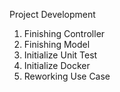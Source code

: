 Project Development

1. Finishing Controller
2. Finishing Model
3. Initialize Unit Test
4. Initialize Docker
5. Reworking Use Case
